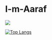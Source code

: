 # I-m-Aaraf
<Img src = "https://github-readme-stats.vercel.app/api?username=aarafrao22&&show_icons=true&title_color=ffffff&icon_color=bb2acf&text_color=daf7dc&bg_color=151515">
  
[![Top Langs](https://github-readme-stats.vercel.app/api/top-langs/?username=aarafrao22)](https://github.com/aarafrao22/github-readme-stats)
